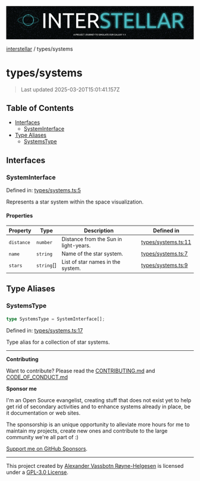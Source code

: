 <div><img alt="SPECCER logo" src="https://raw.githubusercontent.com/phun-ky/interstellar/main/public/interstellar-header.png" style="max-height:120px;"/></div>

[interstellar](../README.md) / types/systems

# types/systems

> Last updated 2025-03-20T15:01:41.157Z

## Table of Contents

- [Interfaces](#interfaces)
  - [SystemInterface](#systeminterface)
- [Type Aliases](#type-aliases)
  - [SystemsType](#systemstype)

## Interfaces

### SystemInterface

Defined in:
[types/systems.ts:5](https://github.com/phun-ky/interstellar/blob/main/src/types/systems.ts#L5)

Represents a star system within the space visualization.

#### Properties

| Property                         | Type        | Description                           | Defined in                                                                                        |
| -------------------------------- | ----------- | ------------------------------------- | ------------------------------------------------------------------------------------------------- |
| <a id="distance"></a> `distance` | `number`    | Distance from the Sun in light-years. | [types/systems.ts:11](https://github.com/phun-ky/interstellar/blob/main/src/types/systems.ts#L11) |
| <a id="name"></a> `name`         | `string`    | Name of the star system.              | [types/systems.ts:7](https://github.com/phun-ky/interstellar/blob/main/src/types/systems.ts#L7)   |
| <a id="stars"></a> `stars`       | `string`\[] | List of star names in the system.     | [types/systems.ts:9](https://github.com/phun-ky/interstellar/blob/main/src/types/systems.ts#L9)   |

## Type Aliases

### SystemsType

```ts
type SystemsType = SystemInterface[];
```

Defined in:
[types/systems.ts:17](https://github.com/phun-ky/interstellar/blob/main/src/types/systems.ts#L17)

Type alias for a collection of star systems.

---

**Contributing**

Want to contribute? Please read the
[CONTRIBUTING.md](https://github.com/phun-ky/interstellar/blob/main/CONTRIBUTING.md)
and
[CODE_OF_CONDUCT.md](https://github.com/phun-ky/interstellar/blob/main/CODE_OF_CONDUCT.md)

**Sponsor me**

I'm an Open Source evangelist, creating stuff that does not exist yet to help
get rid of secondary activities and to enhance systems already in place, be it
documentation or web sites.

The sponsorship is an unique opportunity to alleviate more hours for me to
maintain my projects, create new ones and contribute to the large community
we're all part of :)

[Support me on GitHub Sponsors](https://github.com/sponsors/phun-ky).

---

This project created by [Alexander Vassbotn Røyne-Helgesen](http://phun-ky.net)
is licensed under a
[GPL-3.0 License](https://choosealicense.com/licenses/gpl-3.0/).
